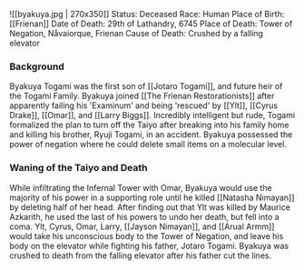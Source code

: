 ![[byakuya.jpg | 270x350]]
Status: Deceased
Race: Human
Place of Birth: [[Frienan]]
Date of Death: 29th of Lathandry, 6745
Place of Death: Tower of Negation, Nåvaiorque, Frienan
Cause of Death: Crushed by a falling elevator
### Background
Byakuya Togami was the first son of [[Jotaro Togami]], and future heir of the Togami Family. Byakuya joined [[The Frienan Restorationists]] after apparently failing his 'Examinum' and being 'rescued' by [[Ylt]], [[Cyrus Drake]], [[Omar]], and [[Larry Biggs]]. Incredibly intelligent but rude, Togami formalized the plan to turn off the Taiyo after breaking into his family home and killing his brother, Ryuji Togami, in an accident. Byakuya possessed the power of negation where he could delete small items on a molecular level.

### Waning of the Taiyo and Death
While infiltrating the Infernal Tower with Omar, Byakuya would use the majority of his power in a supporting role until he killed [[Natasha Nimayan]] by deleting half of her head. After finding out that Ylt was killed by Maurice Azkarith, he used the last of his powers to undo her death, but fell into a coma. Ylt, Cyrus, Omar, Larry, [[Jayson Nimayan]], and [[Arual Armm]] would take his unconscious body to the Tower of Negation, and leave his body on the elevator while fighting his father, Jotaro Togami. Byakuya was crushed to death from the falling elevator after his father cut the lines.